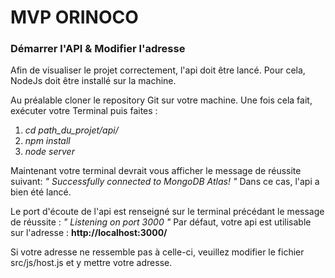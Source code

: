 # MVP ORINOCO

### Démarrer l'API & Modifier l'adresse

Afin de visualiser le projet correctement, l'api doit être lancé.
Pour cela, NodeJs doit être installé sur la machine.

Au préalable cloner le repository Git sur votre machine.
Une fois cela fait, exécuter votre Terminal puis faites : 
1. *cd path_du_projet/api/*
2. *npm install*
3. *node server*

Maintenant votre terminal devrait vous afficher le message de réussite suivant:
*" Successfully connected to MongoDB Atlas! "*
Dans ce cas, l'api a bien été lancé.

Le port d'écoute de l'api est renseigné sur le terminal précédant le message de réussite :
*" Listening on port 3000 "*
Par défaut, votre api est utilisable sur l'adresse : **http://localhost:3000/**

Si votre adresse ne ressemble pas à celle-ci, veuillez modifier le fichier src/js/host.js et y mettre votre adresse.